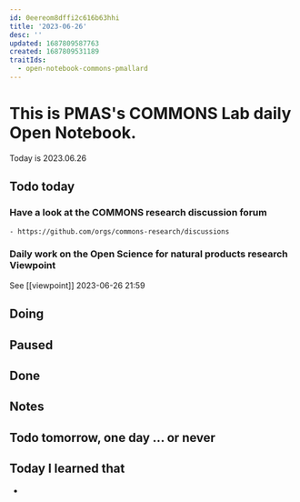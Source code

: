 ```yaml
---
id: 0eereom8dffi2c616b63hhi
title: '2023-06-26'
desc: ''
updated: 1687809587763
created: 1687809531189
traitIds:
  - open-notebook-commons-pmallard
---
```


# This is PMAS's COMMONS Lab daily Open Notebook.

Today is 2023.06.26

## Todo today

### Have a look at the COMMONS research discussion forum
    - https://github.com/orgs/commons-research/discussions

### Daily work on the Open Science for natural products research Viewpoint

See [[viewpoint]]
2023-06-26 21:59

###
###

## Doing

## Paused

## Done

## Notes

## Todo tomorrow, one day ... or never 


###
###


## Today I learned that

- 